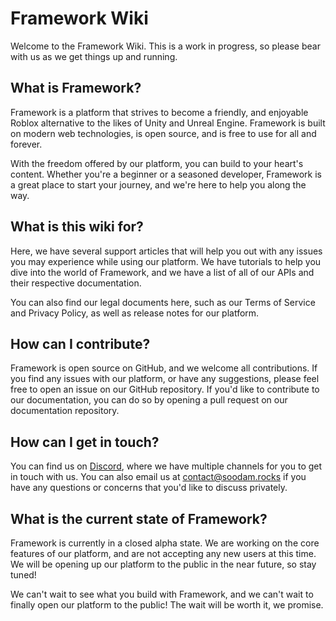# Framework Wiki

Welcome to the Framework Wiki. This is a work in progress, so please bear with us as we get things up and running.

## What is Framework?

Framework is a platform that strives to become a friendly, and enjoyable Roblox alternative to the likes of Unity and Unreal Engine. Framework is built on modern web technologies, is open source, and is free to use for all and forever.

With the freedom offered by our platform, you can build to your heart's content. Whether you're a beginner or a seasoned developer, Framework is a great place to start your journey, and we're here to help you along the way.

## What is this wiki for?

Here, we have several support articles that will help you out with any issues you may experience while using our platform. We have tutorials to help you dive into the world of Framework, and we have a list of all of our APIs and their respective documentation.

You can also find our legal documents here, such as our Terms of Service and Privacy Policy, as well as release notes for our platform.

## How can I contribute?

Framework is open source on GitHub, and we welcome all contributions. If you find any issues with our platform, or have any suggestions, please feel free to open an issue on our GitHub repository. If you'd like to contribute to our documentation, you can do so by opening a pull request on our documentation repository.

## How can I get in touch?

You can find us on [Discord](https://discord.gg/g88JS6Tmte), where we have multiple channels for you to get in touch with us. You can also email us at [contact@soodam.rocks](mailto:contact@soodam.rocks) if you have any questions or concerns that you'd like to discuss privately.

## What is the current state of Framework?

Framework is currently in a closed alpha state. We are working on the core features of our platform, and are not accepting any new users at this time. We will be opening up our platform to the public in the near future, so stay tuned!

We can't wait to see what you build with Framework, and we can't wait to finally open our platform to the public! The wait will be worth it, we promise.